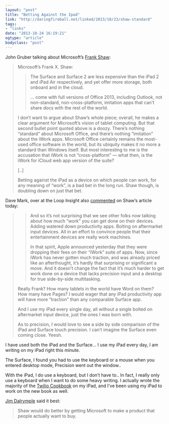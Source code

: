 ```yaml
---
layout: "post"
title: "Betting Against the Ipad"
link: "http://daringfireball.net/linked/2013/10/23/shaw-standard"
tags: 
- "links"
date: "2013-10-24 16:19:21"
ogtype: "article"
bodyclass: "post"
---
```


John Gruber talking about Microsoft’s [Frank Shaw](http://blogs.technet.com/b/microsoft_blog/archive/2013/10/23/apples-and-oranges.aspx):

> Microsoft’s Frank X. Shaw:
> 
> > The Surface and Surface 2 are less expensive than the iPad 2 and iPad Air respectively, and yet offer more storage, both onboard and in the cloud.
> > 
> > … come with full versions of Office 2013, including Outlook, not non-standard, non-cross-platform, imitation apps that can’t share docs with the rest of the world.
> 
> I don’t want to argue about Shaw’s whole piece; overall, he makes a clear argument for Microsoft’s vision of tablet computing. But that second bullet point quoted above is a doozy. There’s nothing “standard” about Microsoft Office, and there’s nothing “imitation” about the iWork apps. Microsoft Office certainly remains the most-used office software in the world, but its ubiquity makes it no more a standard than Windows itself. But most interesting to me is the accusation that iWork is not “cross-platform” — what then, is the iWork for iCloud web app version of the suite?
> 
> [..]
> 
> Betting against the iPad as a device on which people can work, for any meaning of “work”, is a bad bet in the long run. Shaw though, is doubling down on just that bet.

Dave Mark, over at the Loop Insight also [commented](http://www.loopinsight.com/2013/10/24/microsofts-frank-shaw-calls-out-apple-and-the-reality-distortion-field/) on Shaw’s article today:

> > And so it’s not surprising that we see other folks now talking about how much “work” you can get done on their devices. Adding watered down productivity apps. Bolting on aftermarket input devices. All in an effort to convince people that their entertainment devices are really work machines.
> > 
> > In that spirit, Apple announced yesterday that they were dropping their fees on their “iWork” suite of apps. Now, since iWork has never gotten much traction, and was already priced like an afterthought, it’s hardly that surprising or significant a move. And it doesn’t change the fact that it’s much harder to get work done on a device that lacks precision input and a desktop for true side-by-side multitasking.
> 
> Really Frank? How many tablets in the world have Word on them? How many have Pages? I would wager that any iPad productivity app will have more “traction” than any comparable Surface app.
> 
> And I use my iPad every single day, all without a single bolted on aftermarket input device, just the ones I was born with.
> 
> As to precision, I would love to see a side by side comparison of the iPad and Surface touch precision. I can’t imagine the Surface even coming close. Yeesh.

I have used both the iPad and the Surface… I use my iPad every day, I am writing on my iPad right this minute.

The Surface, I found you had to use the keyboard or a mouse when you entered desktop mode, Precision went out the window..

With the iPad, I do use a keyboard, but I don’t have to.. In fact, I really only use a keyboard when I want to do some heavy writing. I actually wrote the majority of the [Twilio Cookbook](http://twiliocookbook.com) on my iPad, and I’ve been using my iPad to work on the new book as well.

[Jim Dalrymple](http://www.loopinsight.com/2013/10/23/doubling-down-against-the-ipad/) said it best:

> Shaw would do better by getting Microsoft to make a product that people actually want to buy.